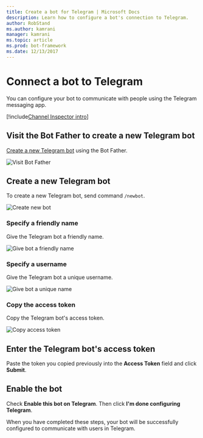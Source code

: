 ```yaml
---
title: Create a bot for Telegram | Microsoft Docs
description: Learn how to configure a bot's connection to Telegram.
author: RobStand
ms.author: kamrani
manager: kamrani
ms.topic: article
ms.prod: bot-framework
ms.date: 12/13/2017
---
```


# Connect a bot to Telegram

You can configure your bot to communicate with people using the Telegram messaging app.

[!include[Channel Inspector intro](~/includes/snippet-channel-inspector.md)]

## Visit the Bot Father to create a new Telegram bot

<a href="https://telegram.me/botfather" target="_blank">Create a new Telegram bot</a> using the Bot Father.

![Visit Bot Father](~/media/channels/tg-StepVisitBotFather.png)

## Create a new Telegram bot
To create a new Telegram bot, send command `/newbot`.

![Create new bot](~/media/channels/tg-StepNewBot.png)

### Specify a friendly name

Give the Telegram bot a friendly name.

![Give bot a friendly name](~/media/channels/tg-StepNameBot.png)

### Specify a username

Give the Telegram bot a unique username.

![Give bot a unique name](~/media/channels/tg-StepUsername.png)

### Copy the access token

Copy the Telegram bot's access token.

![Copy access token](~/media/channels/tg-StepBotCreated.png)

## Enter the Telegram bot's access token

Paste the token you copied previously into the **Access Token** field and click **Submit**.

## Enable the bot
Check **Enable this bot on Telegram**. Then click **I'm done configuring Telegram**.

When you have completed these steps, your bot will be successfully configured to communicate with users in Telegram.
